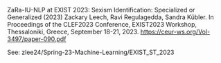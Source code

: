 ZaRa-IU-NLP at EXIST 2023: Sexism Identification: Specialized or Generalized  (2023) 
  	Zackary Leech, Ravi Regulagedda, Sandra Kübler. In Proceedings of the CLEF2023 Conference, EXIST2023 Workshop, Thessaloniki, Greece, September 18-21, 2023.  https://ceur-ws.org/Vol-3497/paper-090.pdf

See: zlee24/Spring-23-Machine-Learning/EXIST_ST_2023
